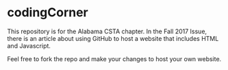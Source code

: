 # codingCorner
This repository is for the Alabama CSTA chapter. In the Fall 2017 Issue, there is an article about using GitHub to host a website that includes HTML and Javascript. 

Feel free to fork the repo and make your changes to host your own website.
